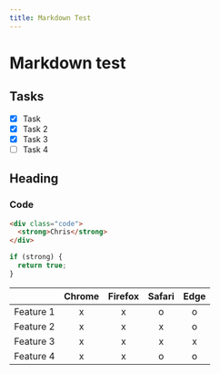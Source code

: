 ```yaml
---
title: Markdown Test
---
```

# Markdown test

## Tasks

- [x] Task
- [x] Task 2
- [x] Task 3
- [ ] Task 4

## Heading

### Code

```html
<div class="code">
  <strong>Chris</strong>
</div>
```

```javascript
if (strong) {
  return true;
}
```

|           | Chrome | Firefox | Safari | Edge |
| --------- | :----: | :-----: | :----: | :--: |
| Feature 1 |   x    |    x    |   o    |  o   |
| Feature 2 |   x    |    x    |   x    |  o   |
| Feature 3 |   x    |    x    |   x    |  x   |
| Feature 4 |   x    |    x    |   o    |  o   |

